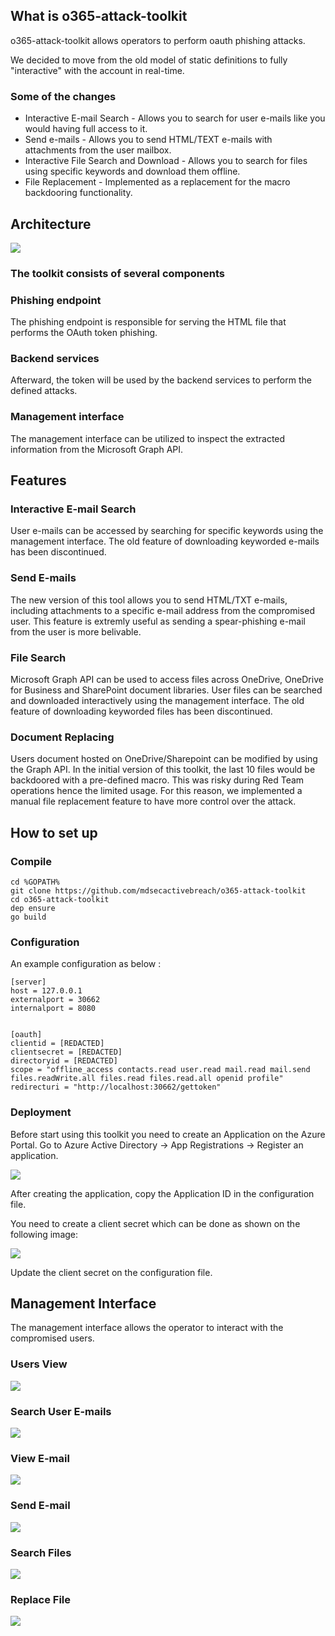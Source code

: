 ## What is o365-attack-toolkit

o365-attack-toolkit allows operators to perform oauth phishing attacks.

We decided to move from the old model of static definitions to fully "interactive" with the account in real-time.

### Some of the changes
* Interactive E-mail Search - Allows you to search for user e-mails like you would having full access to it.
* Send e-mails - Allows you to send HTML/TEXT e-mails with attachments from the user mailbox.
* Interactive File Search and Download - Allows you to search for files using specific keywords and download them offline.
* File Replacement - Implemented as a replacement for the macro backdooring functionality.




## Architecture

![](images/Architecture.png)

### The toolkit consists of several components
### Phishing endpoint
The phishing endpoint is responsible for serving the HTML file that performs the OAuth token phishing.
### Backend services
Afterward, the token will be used by the backend services to perform the defined attacks.
### Management interface
The management interface can be utilized to inspect the extracted information from the Microsoft Graph API.

## Features

### Interactive E-mail Search
User e-mails can be accessed by searching for specific keywords using the management interface. The old feature of  downloading keyworded e-mails has been discontinued.

### Send E-mails
The new version of this tool allows you to send HTML/TXT e-mails, including attachments to a specific e-mail address from the compromised user. This feature is extremly useful as sending a spear-phishing e-mail from the user is more belivable.

### File Search
Microsoft Graph API can be used to access files across OneDrive, OneDrive for Business and SharePoint document libraries.
User files can be searched and downloaded interactively using the management interface. The old feature of downloading keyworded files has been discontinued. 

### Document Replacing
Users document hosted on OneDrive/Sharepoint can be modified by using the Graph API. In the initial version of this toolkit, the last 10 files would be backdoored with a pre-defined macro. This was risky during Red Team operations hence the limited usage. For this reason, we implemented a manual file replacement feature to have more control over the attack.


## How to set up

### Compile

```
cd %GOPATH%
git clone https://github.com/mdsecactivebreach/o365-attack-toolkit
cd o365-attack-toolkit
dep ensure
go build
```

### Configuration

An example configuration as below :
```
[server]
host = 127.0.0.1
externalport = 30662
internalport = 8080


[oauth]
clientid = [REDACTED]
clientsecret = [REDACTED]
directoryid = [REDACTED]
scope = "offline_access contacts.read user.read mail.read mail.send files.readWrite.all files.read files.read.all openid profile"
redirecturi = "http://localhost:30662/gettoken"
```


### Deployment
Before start using this toolkit you need to create an Application on the Azure Portal.
Go to Azure Active Directory -> App Registrations -> Register an application.

![](images/registerapp.png)

After creating the application, copy the Application ID in the configuration file.

You need to create a client secret which can be done as shown on the following image:

![](images/clientsecret.png)

Update the client secret on the configuration file.

## Management Interface

The management interface allows the operator to interact with the compromised users. 

### Users View

![](images/users.png)

### Search User E-mails

![](images/search-emails.png)


### View E-mail

![](images/view-email.png)

### Send E-mail

![](images/send-email.png)

### Search Files

![](images/search-file.png)

### Replace File

![](images/replace-file.png)
